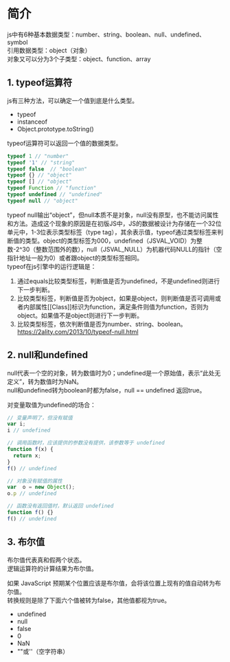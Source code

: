 # 简介
js中有6种基本数据类型：number、string、boolean、null、undefined、symbol  
引用数据类型：object（对象）  
对象又可以分为3个子类型：object、function、array

## 1. typeof运算符
js有三种方法，可以确定一个值到底是什么类型。
* typeof
* instanceof
* Object.prototype.toString()

typeof运算符可以返回一个值的数据类型。
```js
typeof 1 // "number"
typeof '1' // "string"
typeof false  // "boolean"
typeof {} // "object"
typeof [] // "object"
typeof Function // "function"
typeof undefined // "undefined"
typeof null // "object"
```
typeof null输出“object”，但null本质不是对象，null没有原型，也不能访问属性和方法。造成这个现象的原因是在初版JS中，JS的数据被设计为存储在一个32位单元中，1-3位表示类型标签（type tag），其余表示值，typeof通过类型标签来判断值的类型。object的类型标签为000，undefined（JSVAL_VOID）为整数-2^30（整数范围外的数），null（JSVAL_NULL）为机器代码NULL的指针（空指针地址一般为0）或者跟object的类型标签相同。  
typeof在js引擎中的运行逻辑是：
1. 通过equals比较类型标签，判断值是否为undefined，不是undefined则进行下一步判断。
2. 比较类型标签，判断值是否为object，如果是object，则判断值是否可调用或者内部属性[[Class]]标识为function，满足条件则值为function，否则为object。如果值不是object则进行下一步判断。
3. 比较类型标签，依次判断值是否为number、string、boolean。
https://2ality.com/2013/10/typeof-null.html

## 2. null和undefined
null代表一个空的对象，转为数值时为0；undefined是一个原始值，表示“此处无定义”，转为数值时为NaN。  
null和undefined转为boolean时都为false，null == undefined 返回true。

对变量取值为undefined的场合：
```js
// 变量声明了，但没有赋值
var i;
i // undefined

// 调用函数时，应该提供的参数没有提供，该参数等于 undefined
function f(x) {
  return x;
}
f() // undefined

// 对象没有赋值的属性
var  o = new Object();
o.p // undefined

// 函数没有返回值时，默认返回 undefined
function f() {}
f() // undefined
```

## 3. 布尔值
布尔值代表真和假两个状态。  
逻辑运算符的计算结果为布尔值。  

如果 JavaScript 预期某个位置应该是布尔值，会将该位置上现有的值自动转为布尔值。  
转换规则是除了下面六个值被转为false，其他值都视为true。
* undefined
* null
* false
* 0
* NaN
* ""或''（空字符串）
